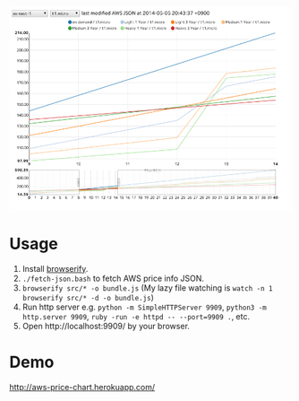 ![sample](sample.png)

# Usage

1. Install [browserify](http://browserify.org/).
2. `./fetch-json.bash` to fetch AWS price info JSON.
3. `browserify src/* -o bundle.js` (My lazy file watching is `watch -n 1 browserify src/* -d -o bundle.js`)
4. Run http server e.g. `python -m SimpleHTTPServer 9909`, `python3 -m http.server 9909`, `ruby -run -e httpd -- --port=9909 .`, etc.
5. Open http://localhost:9909/ by your browser.

# Demo

<http://aws-price-chart.herokuapp.com/>
